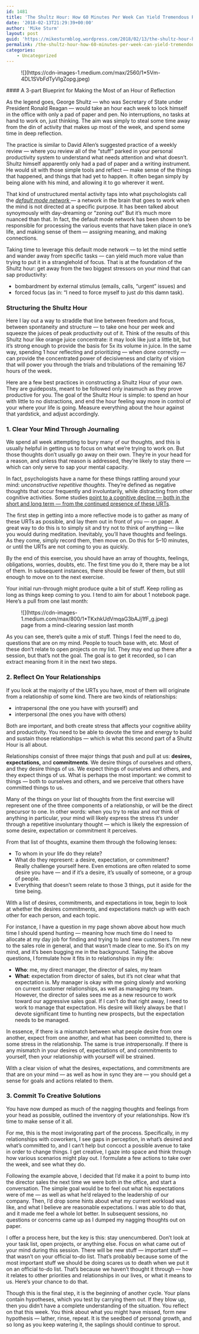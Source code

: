 ```yaml
---
id: 1481
title: 'The Shultz Hour: How 60 Minutes Per Week Can Yield Tremendous Returns'
date: '2018-02-13T21:29:39+00:00'
author: 'Mike Sturm'
layout: post
guid: 'https://mikesturmblog.wordpress.com/2018/02/13/the-shultz-hour-how-60-minutes-per-week-can-yield-tremendous-returns/'
permalink: /the-shultz-hour-how-60-minutes-per-week-can-yield-tremendous-returns/
categories:
    - Uncategorized
---
```


<figure>![](https://cdn-images-1.medium.com/max/2560/1*5Vm-4DL1SVbFdTyVIgZopg.jpeg)</figure>#### A 3-part Blueprint for Making the Most of an Hour of Reflection

As the legend goes, George Shultz — who was Secretary of State under President Ronald Reagan — would take an hour each week to lock himself in the office with only a pad of paper and pen. No interruptions, no tasks at hand to work on, just thinking. The aim was simply to steal some time away from the din of activity that makes up most of the week, and spend some time in deep reflection.

The practice is similar to David Allen’s suggested practice of a weekly review — where you review all of the “stuff” parked in your personal productivity system to understand what needs attention and what doesn’t. Shultz himself apparently only had a pad of paper and a writing instrument. He would sit with those simple tools and reflect — make sense of the things that happened, and things that had yet to happen. It often began simply by being alone with his mind, and allowing it to go wherever it went.

That kind of unstructured mental activity taps into what psychologists call the [*default mode network* ](https://neuroscience.stanford.edu/events/clarifying-role-task-positive-and-task-negative-networks-attentional-fluctuations-michael)— a network in the brain that goes to work when the mind is not directed at a specific purpose. It has been talked about synoymously with day-dreaming or “zoning out” But it’s much more nuanced than that. In fact, the default mode network has been shown to be responsible for processing the various events that have taken place in one’s life, and making sense of them — assigning meaning, and making connections.

Taking time to leverage this default mode network — to let the mind settle and wander away from specific tasks — can yield much more value than trying to put it in a stranglehold of focus. That is at the foundation of the Shultz hour: get away from the two biggest stressors on your mind that can sap productivity:

- bombardment by external stimulus (emails, calls, “urgent” issues) and
- forced focus (as in: “I need to force myself to just *do* this damn task).

### Structuring the Shultz Hour

Here I lay out a way to straddle that line between freedom and focus, between spontaneity and structure — to take one hour per week and squeeze the juices of peak productivity out of it. Think of the results of this Shultz hour like orange juice concentrate: it may look like just a little bit, but it’s strong enough to provide the basis for 5x its volume in juice. In the same way, spending 1 hour reflecting and prioritizing — when done correctly — can provide the concentrated power of decisiveness and clarity of vision that will power you through the trials and tribulations of the remaining 167 hours of the week.

Here are a few best practices in constructing a Shultz Hour of your own. They are guideposts, meant to be followed only inasmuch as they prove productive for you. The goal of the Shultz Hour is simple: to spend an hour with little to no distractions, and end the hour feeling way more in control of your where your life is going. Measure everything about the hour against that yardstick, and adjust accordingly.

### 1. Clear Your Mind Through Journaling

We spend all week attempting to bury many of our thoughts, and this is usually helpful in getting us to focus on what we’re trying to work on. But those thoughts don’t usually go away on their own. They’re in your head for a reason, and unless that reason is addressed, they’re likely to stay there — which can only serve to sap your mental capacity.

In fact, psychologists have a name for these things rattling around your mind: *unconstructive repetitive thoughts*. They’re defined as negative thoughts that occur frequently and involuntarily, while distracting from other cognitive activities. Some studies [point to a cognitive decline — both in the short and long term — from the continued presence of these URTs](https://bmcpsychiatry.biomedcentral.com/articles/10.1186/s12888-015-0497-7).

The first step in getting into a more reflective mode is to gather as many of these URTs as possible, and lay them out in front of you — on paper. A great way to do this is to simply sit and try not to think of anything — like you would during meditation. Inevitably, you’ll have thoughts and feelings. As they come, simply record them, then move on. Do this for 5–10 minutes, or until the URTs are not coming to you as quickly.

By the end of this exercise, you should have an array of thoughts, feelings, obligations, worries, doubts, etc. The first time you do it, there may be a lot of them. In subsequent instances, there should be fewer of them, but still enough to move on to the next exercise.

Your initial run-through might produce quite a bit of stuff. Keep rolling as long as things keep coming to you. I tend to aim for about 1 notebook page. Here’s a pull from one last month:

<figure class="wp-caption">![](https://cdn-images-1.medium.com/max/800/1*TKxhkUdVmqaG3bAJj1fF_g.jpeg)<figcaption class="wp-caption-text">page from a mind-clearing session last month</figcaption></figure>As you can see, there’s quite a mix of stuff. Things I feel the need to do, questions that are on my mind. People to touch base with, etc. Most of these don’t relate to open projects on my list. They may end up there after a session, but that’s not the goal. The goal is to get it recorded, so I can extract meaning from it in the next two steps.

### 2. Reflect On Your Relationships

If you look at the majority of the URTs you have, most of them will originate from a relationship of some kind. There are two kinds of relationships:

- intrapersonal (the one you have with yourself) and
- interpersonal (the ones you have with others)

Both are important, and both create stress that affects your cognitive ability and productivity. You need to be able to devote the time and energy to build and sustain those relationships — which is what this second part of a Shultz Hour is all about.

Relationships consist of three major things that push and pull at us: **desires, expectations,** and **commitments**. We desire things of ourselves and others, and they desire things of us. We expect things of ourselves and others, and they expect things of us. What is perhaps the most important: we commit to things — both to ourselves and others, and we perceive that others have committed things to us.

Many of the things on your list of thoughts from the first exercise will represent one of the three components of a relationship, or will be the direct precursor to one. In other words: when you try to relax and *not* think of anything in particular, your mind will likely express the stress it’s under through a repetitive involuntary thought — which is likely the expression of some desire, expectation or commitment it perceives.

From that list of thoughts, examine them through the following lenses:

- To whom in your life do they relate?
- What do they represent: a desire, expectation, or commitment?  
    Really challenge yourself here. Even emotions are often related to some desire you have — and if it’s a desire, it’s usually of someone, or a group of people.
- Everything that doesn’t seem relate to those 3 things, put it aside for the time being.

With a list of desires, commitments, and expectations in tow, begin to look at whether the desires commitments, and expectations match up with each other for each person, and each topic.

For instance, I have a question in my page shown above about how much time I should spend hunting — meaning how much time do I need to allocate at my day job for finding and trying to land new customers. I’m new to the sales role in general, and that wasn’t made clear to me. So it’s on my mind, and it’s been bugging me in the background. Taking the above questions, I formulate how it fits in to relationships in my life:

- **Who**: me, my direct manager, the director of sales, my team
- **What**: expectation from director of sales, but it’s not clear what that expectation is. My manager is okay with me going slowly and working on current customer relationships, as well as managing my team. However, the director of sales sees me as a new resource to work toward our aggressive sales goal. If I can’t do that right away, I need to work to manage that expectation. His desire will likely always be that I devote significant time to hunting new prospects, but the expectation needs to be managed.

In essence, if there is a mismatch between what people desire from one another, expect from one another, and what has been committed to, there is some stress in the relationship. The same is true *intra*personally. If there is any mismatch in your desires of, expectations of, and commitments to yourself, then your relationship with yourself will be strained.

With a clear vision of what the desires, expectations, and commitments are that are on your mind — as well as how in sync they are — you should get a sense for goals and actions related to them.

### 3. Commit To Creative Solutions

You have now dumped as much of the nagging thoughts and feelings from your head as possible, outlined the inventory of your relationships. Now it’s time to make sense of it all.

For me, this is the most invigorating part of the process. Specifically, in my relationships with coworkers, I see gaps in perception, in what’s desired and what’s committed to, and I can’t help but concoct a possible avenue to take in order to change things. I get creative, I gaze into space and think through how various scenarios might play out. I formulate a few actions to take over the week, and see what they do.

Following the example above, I decided that I’d make it a point to bump into the director sales the next time we were both in the office, and start a conversation. The simple goal would be to feel out what his expectations were of me — as well as what he’d relayed to the leadership of our company. Then, I’d drop some hints about what my current workload was like, and what I believe are reasonable expectations. I was able to do that, and it made me feel a whole lot better. In subsequent sessions, no questions or concerns came up as I dumped my nagging thoughts out on paper.

I offer a process here, but the key is this: stay unencumbered. Don’t look at your task list, open projects, or anything else. Focus on what came out of your mind during this session. There will be new stuff — important stuff — that wasn’t on your official to-do list. That’s probably because some of the most important stuff we should be doing scares us to death when we put it on an official to-do list. That’s because we haven’t thought it through — how it relates to other priorities and relationships in our lives, or what it means to us. Here’s your chance to do that.

Though this is the final step, it is the beginning of another cycle. Your plans contain hypotheses, which you test by carrying them out. If they blow up, then you didn’t have a complete understanding of the situation. You reflect on that this week. You think about what you might have missed, form new hypothesis — lather, rinse, repeat. It is the seedbed of personal growth, and so long as you keep watering it, the saplings should continue to sprout.